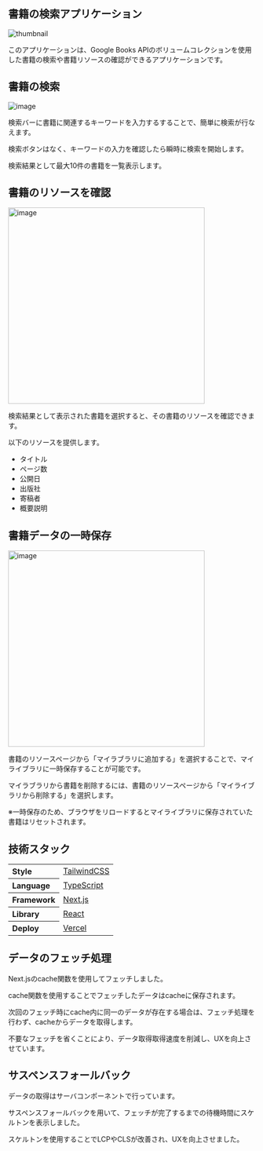 ## 書籍の検索アプリケーション

<img src="https://github.com/daxchx/book-search-app/assets/149696768/a7b9553b-ac2b-49cb-9485-2351dd4675c1" alt="thumbnail" />

このアプリケーションは、Google Books APIのボリュームコレクションを使用した書籍の検索や書籍リソースの確認ができるアプリケーションです。

## 書籍の検索

![image](https://github.com/daxchx/book-search-app/assets/149696768/f66affc2-4d57-420e-9b88-7b4f8d976644)

検索バーに書籍に関連するキーワードを入力するすることで、簡単に検索が行なえます。

検索ボタンはなく、キーワードの入力を確認したら瞬時に検索を開始します。

検索結果として最大10件の書籍を一覧表示します。

## 書籍のリソースを確認

<div>
  <img src="https://github.com/daxchx/book-search-app/assets/149696768/27ffff60-a423-4005-8282-b54b26928a36" alt="image" width="400" height="auto" />
</div>

検索結果として表示された書籍を選択すると、その書籍のリソースを確認できます。

以下のリソースを提供します。

- タイトル
- ページ数
- 公開日
- 出版社
- 寄稿者
- 概要説明

## 書籍データの一時保存
<div>
  <img src="https://github.com/daxchx/book-search-app/assets/149696768/2d26cfd2-8727-4ed8-b978-69e80fc10f17" alt="image" width="400" height="auto" />
</div>

書籍のリソースページから「マイラブラリに追加する」を選択することで、マイライブラリに一時保存することが可能です。

マイラブラリから書籍を削除するには、書籍のリソースページから「マイライブラリから削除する」を選択します。

※一時保存のため、ブラウザをリロードするとマイライブラリに保存されていた書籍はリセットされます。

## 技術スタック

<table>
  <tr align="left">
    <th>Style</th>
    <td><a href="https://tailwindcss.com/">TailwindCSS</a></td>
  </tr>
  <tr align="left">
    <th>Language</th>
    <td><a href="https://www.typescriptlang.org/">TypeScript</a></td>
  </tr>
  <tr align="left">
    <th>Framework</th>
    <td><a href="https://nextjs.org/">Next.js</a></td>
  </tr>
  <tr align="left">
    <th>Library</th>
    <td><a href="https://ja.react.dev/">React</a></td>
  </tr>
  <tr align="left">
    <th>Deploy</th>
    <td><a href="https://vercel.com/">Vercel</a></td>
  </tr>
</table>

## データのフェッチ処理

Next.jsのcache関数を使用してフェッチしました。

cache関数を使用することでフェッチしたデータはcacheに保存されます。

次回のフェッチ時にcache内に同一のデータが存在する場合は、フェッチ処理を行わず、cacheからデータを取得します。

不要なフェッチを省くことにより、データ取得取得速度を削減し、UXを向上させています。

## サスペンスフォールバック

データの取得はサーバコンポーネントで行っています。

サスペンスフォールバックを用いて、フェッチが完了するまでの待機時間にスケルトンを表示しました。

スケルトンを使用することでLCPやCLSが改善され、UXを向上させました。
